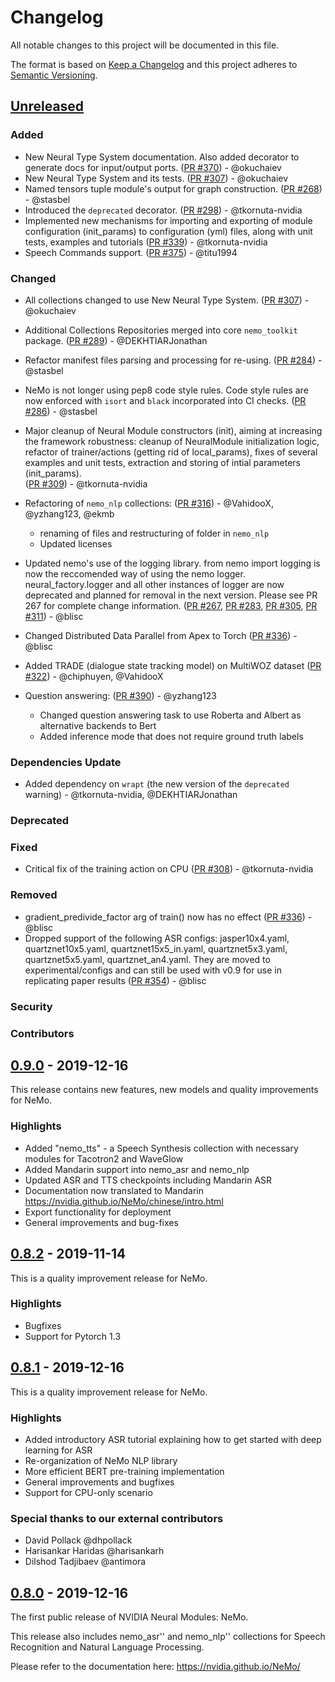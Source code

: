 # Changelog

All notable changes to this project will be documented in this file.

The format is based on [Keep a Changelog](https://keepachangelog.com/)
and this project adheres to [Semantic Versioning](https://semver.org/spec/v2.0.0.html).

<!--

============== Guiding Principles ==============

* Changelogs are for humans, not machines.
* There should be an entry for every single version.
* The same types of changes should be grouped.
* Versions and sections should be linkable.
* The latest version comes first.
* The release date of each version is displayed.
* Mention whether you follow Semantic Versioning.

============== Types of changes (keep the order) ==============

* `Added` for new features.
* `Changed` for changes in existing functionality.
* `Deprecated` for soon-to-be removed features.
* `Removed` for now removed features.
* `Fixed` for any bug fixes.
* `Security` in case of vulnerabilities.
* `Dependencies Update` in case of vulnerabilities.
* `Contributors` to thank the contributors that worked on this PR.

============== How To Update The Changelog for a New Release ==============

** Always Keep The Unreleased On Top **

To release a new version, please update the changelog as followed:
1. Rename the `Unreleased` Section to the Section Number
2. Recreate an `Unreleased` Section on top
3. Update the links at the very bottom

======================= START: TEMPLATE TO KEEP IN CASE OF NEED ===================

** DO NOT MODIFY THIS SECTION ! **

## [Unreleased]

### Added

### Changed

### Dependencies Update

### Deprecated

### Fixed

### Removed

### Security

### Contributors

** DO NOT MODIFY THIS SECTION ! **

======================= END: TEMPLATE TO KEEP IN CASE OF NEED ===================

-->

<!-- YOU CAN EDIT FROM HERE -->

## [Unreleased]

### Added
- New Neural Type System documentation. Also added decorator to generate docs for input/output ports.
([PR #370](https://github.com/NVIDIA/NeMo/pull/370)) - @okuchaiev
- New Neural Type System and its tests.
([PR #307](https://github.com/NVIDIA/NeMo/pull/307)) - @okuchaiev
- Named tensors tuple module's output for graph construction.
([PR #268](https://github.com/NVIDIA/NeMo/pull/268)) - @stasbel
- Introduced the `deprecated` decorator.
([PR #298](https://github.com/NVIDIA/NeMo/pull/298)) - @tkornuta-nvidia
- Implemented new mechanisms for importing and exporting of module configuration (init_params) to configuration (yml)
files, along with unit tests, examples and tutorials
([PR #339](https://github.com/NVIDIA/NeMo/pull/339)) - @tkornuta-nvidia
- Speech Commands support.
([PR #375](https://github.com/NVIDIA/NeMo/pull/375)) - @titu1994

### Changed
- All collections changed to use New Neural Type System.
([PR #307](https://github.com/NVIDIA/NeMo/pull/307)) - @okuchaiev
- Additional Collections Repositories merged into core `nemo_toolkit` package.
([PR #289](https://github.com/NVIDIA/NeMo/pull/289)) - @DEKHTIARJonathan
- Refactor manifest files parsing and processing for re-using.
([PR #284](https://github.com/NVIDIA/NeMo/pull/284)) - @stasbel
- NeMo is not longer using pep8 code style rules. Code style rules are now enforced with `isort` and `black` incorporated into CI checks.
([PR #286](https://github.com/NVIDIA/NeMo/pull/286)) - @stasbel
- Major cleanup of Neural Module constructors (init), aiming at increasing the framework robustness: cleanup of NeuralModule initialization logic, refactor of trainer/actions (getting rid of local_params), fixes of several examples and unit tests, extraction and storing of intial parameters (init_params).  
([PR #309](https://github.com/NVIDIA/NeMo/pull/309)) - @tkornuta-nvidia
- Refactoring of `nemo_nlp` collections: 
([PR #316](https://github.com/NVIDIA/NeMo/pull/316)) - @VahidooX, @yzhang123, @ekmb
    - renaming of files and restructuring of folder in `nemo_nlp`
    - Updated licenses
- Updated nemo's use of the logging library. from nemo import logging is now the reccomended way of using the nemo logger. neural_factory.logger and all other instances of logger are now deprecated and planned for removal in the next version. Please see PR 267 for complete change information.
([PR #267](https://github.com/NVIDIA/NeMo/pull/267), [PR #283](https://github.com/NVIDIA/NeMo/pull/283), [PR #305](https://github.com/NVIDIA/NeMo/pull/305), [PR #311](https://github.com/NVIDIA/NeMo/pull/311)) - @blisc
- Changed Distributed Data Parallel from Apex to Torch
([PR #336](https://github.com/NVIDIA/NeMo/pull/336)) - @blisc

- Added TRADE (dialogue state tracking model) on MultiWOZ dataset
([PR #322](https://github.com/NVIDIA/NeMo/pull/322)) - @chiphuyen, @VahidooX
- Question answering: 
([PR #390](https://github.com/NVIDIA/NeMo/pull/390)) - @yzhang123
    - Changed question answering task to use Roberta and Albert as alternative backends to Bert
    - Added inference mode that does not require ground truth labels

### Dependencies Update
- Added dependency on `wrapt` (the new version of the `deprecated` warning) - @tkornuta-nvidia, @DEKHTIARJonathan

### Deprecated

### Fixed
- Critical fix of the training action on CPU 
([PR #308](https://github.com/NVIDIA/NeMo/pull/309)) - @tkornuta-nvidia

### Removed
- gradient_predivide_factor arg of train() now has no effect
([PR #336](https://github.com/NVIDIA/NeMo/pull/336)) - @blisc
- Dropped support of the following ASR configs: jasper10x4.yaml, quartznet10x5.yaml, quartznet15x5_in.yaml, quartznet5x3.yaml, quartznet5x5.yaml, quartznet_an4.yaml. They are moved to experimental/configs and can still be used with v0.9 for use in replicating paper results
([PR #354](https://github.com/NVIDIA/NeMo/pull/354)) - @blisc

### Security

### Contributors

## [0.9.0] - 2019-12-16

This release contains new features, new models and quality improvements for NeMo.

### Highlights

* Added "nemo_tts" - a Speech Synthesis collection with necessary modules for Tacotron2 and WaveGlow
* Added Mandarin support into nemo_asr and nemo_nlp
* Updated ASR and TTS checkpoints including Mandarin ASR
* Documentation now translated to Mandarin https://nvidia.github.io/NeMo/chinese/intro.html
* Export functionality for deployment
* General improvements and bug-fixes

## [0.8.2] - 2019-11-14

This is a quality improvement release for NeMo.

### Highlights

* Bugfixes
* Support for Pytorch 1.3

## [0.8.1] - 2019-12-16

This is a quality improvement release for NeMo.

### Highlights

* Added introductory ASR tutorial explaining how to get started with deep learning for ASR
* Re-organization of NeMo NLP library
* More efficient BERT pre-training implementation
* General improvements and bugfixes
* Support for CPU-only scenario

### Special thanks to our external contributors
 - David Pollack @dhpollack
 - Harisankar Haridas @harisankarh
 - Dilshod Tadjibaev @antimora

## [0.8.0] - 2019-12-16

The first public release of NVIDIA Neural Modules: NeMo.

This release also includes nemo_asr'' and nemo_nlp'' collections for Speech Recognition and Natural Language Processing.

Please refer to the documentation here: https://nvidia.github.io/NeMo/

[Unreleased]: https://github.com/NVIDIA/NeMo/compare/v0.9.0...master
[0.9.0]: https://github.com/NVIDIA/NeMo/compare/v0.8.2...v0.9.0
[0.8.2]: https://github.com/NVIDIA/NeMo/compare/v0.8.1...v0.8.2
[0.8.1]: https://github.com/NVIDIA/NeMo/compare/r0.8...v0.8.1
[0.8.0]: https://github.com/NVIDIA/NeMo/tree/r0.8
